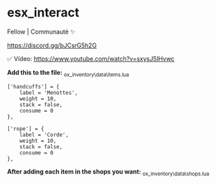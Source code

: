 # esx_interact

Fellow | Communauté ✨

https://discord.gg/bJCsrG5h2G

✅ Vídeo: https://www.youtube.com/watch?v=sxysJ5IHvwc

**Add this to the file:** <sub>ox_inventory\data\items.lua</sub>
```
['handcuffs'] = {
	label = 'Menottes',
	weight = 10,
	stack = false,
	consume = 0
},

['rope'] = {
	label = 'Corde',
	weight = 10,
	stack = false,
	consume = 0
},
```

**After adding each item in the shops you want:** <sub>ox_inventory\data\shops.lua</sub>
